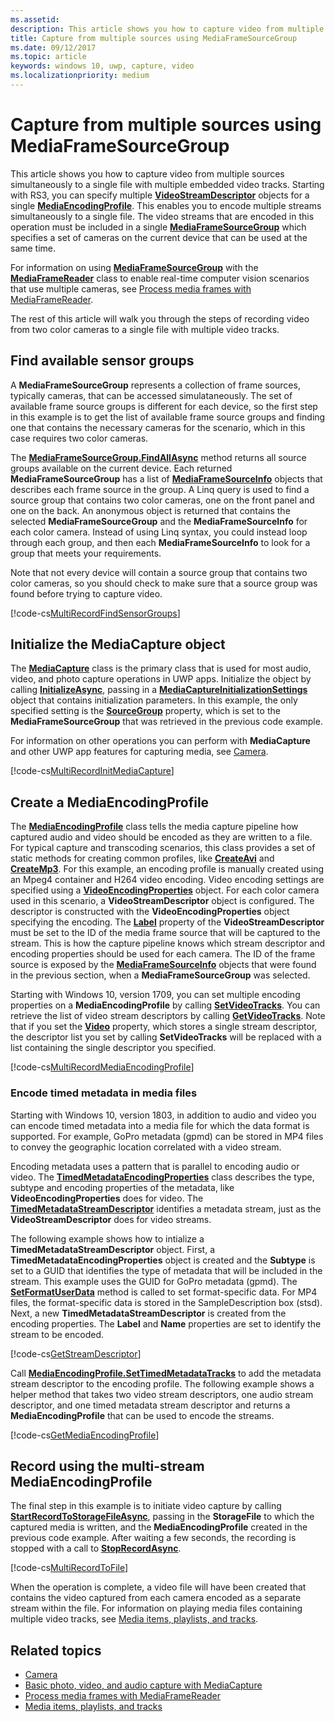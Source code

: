 ```yaml
---
ms.assetid: 
description: This article shows you how to capture video from multiple sources simulataneously to a single file with multiple embedded video tracks.
title: Capture from multiple sources using MediaFrameSourceGroup
ms.date: 09/12/2017
ms.topic: article
keywords: windows 10, uwp, capture, video
ms.localizationpriority: medium
---
```

# Capture from multiple sources using MediaFrameSourceGroup

This article shows you how to capture video from multiple sources simultaneously to a single file with multiple embedded video tracks. Starting with RS3, you can specify multiple **[VideoStreamDescriptor](https://docs.microsoft.com/uwp/api/windows.media.core.videostreamdescriptor)** objects for a single **[MediaEncodingProfile](https://docs.microsoft.com/uwp/api/windows.media.mediaproperties.mediaencodingprofile)**. This enables you to encode multiple streams simultaneously to a single file. The video streams that are encoded in this operation must be included in a single **[MediaFrameSourceGroup](https://docs.microsoft.com/uwp/api/windows.media.capture.frames.mediaframesourcegroup)** which specifies a set of cameras on the current device that can be used at the same time. 

For information on using **[MediaFrameSourceGroup](https://docs.microsoft.com/uwp/api/windows.media.capture.frames.mediaframesourcegroup)** with the **[MediaFrameReader](https://docs.microsoft.com/uwp/api/windows.media.capture.frames.mediaframereader)** class to enable real-time computer vision scenarios that use multiple cameras, see [Process media frames with MediaFrameReader](process-media-frames-with-mediaframereader.md).

The rest of this article will walk you through the steps of recording video from two color cameras to a single file with multiple video tracks.

## Find available sensor groups
A **MediaFrameSourceGroup** represents a collection of frame sources, typically cameras, that can be accessed simulataneously. The set of available frame source groups is different for each device, so the first step in this example is to get the list of available frame source groups and finding one that contains the necessary cameras for the scenario, which in this case requires two color cameras.

The **[MediaFrameSourceGroup.FindAllAsync](https://docs.microsoft.com/uwp/api/windows.media.capture.frames.mediaframesourcegroup.FindAllAsync)** method returns all source groups available on the current device. Each returned **MediaFrameSourceGroup** has a list of **[MediaFrameSourceInfo](https://docs.microsoft.com/uwp/api/windows.media.capture.frames.mediaframesourceinfo)** objects that describes each frame source in the group. A Linq query is used to find a source group that contains two color cameras, one on the front panel and one on the back. An anonymous object is returned that contains the selected **MediaFrameSourceGroup** and the **MediaFrameSourceInfo** for each color camera. Instead of using Linq syntax, you could instead loop through each group, and then each **MediaFrameSourceInfo** to look for a group that meets your requirements.

Note that not every device will contain a source group that contains two color cameras, so you should check to make sure that a source group was found before trying to capture video.

[!code-cs[MultiRecordFindSensorGroups](./code/SimpleCameraPreview_Win10/cs/MainPage.MultiRecord.xaml.cs#SnippetMultiRecordFindSensorGroups)]

## Initialize the MediaCapture object
The **[MediaCapture](https://docs.microsoft.com/uwp/api/windows.media.capture.mediacapture)** class is the primary class that is used for most audio, video, and photo capture operations in UWP apps. Initialize the object by calling **[InitializeAsync](https://docs.microsoft.com/uwp/api/windows.media.capture.mediacapture.InitializeAsync)**, passing in a **[MediaCaptureInitializationSettings](https://docs.microsoft.com/uwp/api/windows.media.capture.mediacaptureinitializationsettings)** object that contains initialization parameters. In this example, the only specified setting is the **[SourceGroup](https://docs.microsoft.com/uwp/api/windows.media.capture.mediacaptureinitializationsettings.SourceGroup)** property, which is set to the **MediaFrameSourceGroup** that was retrieved in the previous code example.

For information on other operations you can perform with **MediaCapture** and other UWP app features for capturing media, see [Camera](camera.md).

[!code-cs[MultiRecordInitMediaCapture](./code/SimpleCameraPreview_Win10/cs/MainPage.MultiRecord.xaml.cs#SnippetMultiRecordInitMediaCapture)]

## Create a MediaEncodingProfile
The **[MediaEncodingProfile](https://docs.microsoft.com/uwp/api/windows.media.mediaproperties.mediaencodingprofile)** class tells the media capture pipeline how captured audio and video should be encoded as they are written to a file. For typical capture and transcoding scenarios, this class provides a set of static methods for creating common profiles, like **[CreateAvi](https://docs.microsoft.com/uwp/api/windows.media.mediaproperties.mediaencodingprofile.createavi)** and **[CreateMp3](https://docs.microsoft.com/uwp/api/windows.media.mediaproperties.mediaencodingprofile.createmp3)**. For this example, an encoding profile is manually created using an Mpeg4 container and H264 video encoding. Video encoding settings are specified using a **[VideoEncodingProperties](https://docs.microsoft.com/uwp/api/windows.media.mediaproperties.videoencodingproperties)** object. For each color camera used in this scenario, a **VideoStreamDescriptor** object is configured. The descriptor is constructed with the **VideoEncodingProperties** object specifying the encoding. The **[Label](https://docs.microsoft.com/uwp/api/windows.media.core.videostreamdescriptor.Label)** property of the **VideoStreamDescriptor** must be set to the ID of the media frame source that will be captured to the stream. This is how the capture pipeline knows which stream descriptor and encoding properties should be used for each camera. The ID of the frame source is exposed by the **[MediaFrameSourceInfo](https://docs.microsoft.com/uwp/api/windows.media.capture.frames.mediaframesourceinfo)** objects that were found in the previous section, when a **MediaFrameSourceGroup** was selected.


Starting with Windows 10, version 1709, you can set multiple encoding properties on a **MediaEncodingProfile** by calling **[SetVideoTracks](https://docs.microsoft.com/uwp/api/windows.media.mediaproperties.mediaencodingprofile.setvideotracks)**. You can retrieve the list of video stream descriptors by calling **[GetVideoTracks](https://docs.microsoft.com/uwp/api/windows.media.mediaproperties.mediaencodingprofile.GetVideoTracks)**. Note that if you set the **[Video](https://docs.microsoft.com/uwp/api/windows.media.mediaproperties.mediaencodingprofile.Video)** property, which stores a single stream descriptor, the descriptor list you set by calling **SetVideoTracks** will be replaced with a list containing the single descriptor you specified.


[!code-cs[MultiRecordMediaEncodingProfile](./code/SimpleCameraPreview_Win10/cs/MainPage.MultiRecord.xaml.cs#SnippetMultiRecordMediaEncodingProfile)]

### Encode timed metadata in media files

Starting with Windows 10, version 1803, in addition to audio and video you can encode timed metadata into a media file for which the data format is supported. For example, GoPro metadata (gpmd) can be stored in MP4 files to convey the geographic location correlated with a video stream. 

Encoding metadata uses a pattern that is parallel to encoding audio or video. The [**TimedMetadataEncodingProperties**](https://docs.microsoft.com/uwp/api/windows.media.mediaproperties.timedmetadataencodingproperties) class describes the type, subtype and encoding properties of the metadata, like **VideoEncodingProperties** does for video. The [**TimedMetadataStreamDescriptor**](https://docs.microsoft.com/uwp/api/windows.media.core.timedmetadatastreamdescriptor) identifies a metadata stream, just as the **VideoStreamDescriptor** does for video streams.  

The following example shows how to intialize a **TimedMetadataStreamDescriptor** object. First, a **TimedMetadataEncodingProperties** object is created and the **Subtype** is set to a GUID that identifies the type of metadata that will be included in the stream. This example uses the GUID for GoPro metadata (gpmd). The [**SetFormatUserData**](https://docs.microsoft.com/uwp/api/windows.media.mediaproperties.timedmetadataencodingproperties.setformatuserdata) method is called to set format-specific data. For MP4 files, the format-specific data is stored in the SampleDescription box (stsd). Next, a new **TimedMetadataStreamDescriptor** is created from the encoding properties. The **Label** and **Name** properties are set to identify the stream to be encoded. 

[!code-cs[GetStreamDescriptor](./code/SimpleCameraPreview_Win10/cs/MainPage.MultiRecord.xaml.cs#SnippetGetStreamDescriptor)]

Call [**MediaEncodingProfile.SetTimedMetadataTracks**](https://docs.microsoft.com/uwp/api/windows.media.mediaproperties.mediaencodingprofile.settimedmetadatatracks) to add the metadata stream descriptor to the encoding profile. The following example shows a helper method that takes two video stream descriptors, one audio stream descriptor, and one timed metadata stream descriptor and returns a **MediaEncodingProfile** that can be used to encode the streams.

[!code-cs[GetMediaEncodingProfile](./code/SimpleCameraPreview_Win10/cs/MainPage.MultiRecord.xaml.cs#SnippetGetMediaEncodingProfile)]

## Record using the multi-stream MediaEncodingProfile
The final step in this example is to initiate video capture by calling **[StartRecordToStorageFileAsync](https://docs.microsoft.com/uwp/api/windows.media.capture.mediacapture.startrecordtostoragefileasync)**, passing in the **StorageFile** to which the captured media is written, and the **MediaEncodingProfile** created in the previous code example. After waiting a few seconds, the recording is stopped with a call to **[StopRecordAsync](https://docs.microsoft.com/uwp/api/windows.media.capture.mediacapture.StopRecordAsync)**.

[!code-cs[MultiRecordToFile](./code/SimpleCameraPreview_Win10/cs/MainPage.MultiRecord.xaml.cs#SnippetMultiRecordToFile)]

When the operation is complete, a video file will have been created that contains the video captured from each camera encoded as a separate stream within the file. For information on playing media files containing multiple video tracks, see [Media items, playlists, and tracks](media-playback-with-mediasource.md).

## Related topics

* [Camera](camera.md)
* [Basic photo, video, and audio capture with MediaCapture](basic-photo-video-and-audio-capture-with-MediaCapture.md)
* [Process media frames with MediaFrameReader](process-media-frames-with-mediaframereader.md)
* [Media items, playlists, and tracks](media-playback-with-mediasource.md)


 

 




